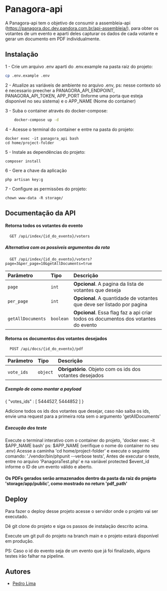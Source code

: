 
# Panagora-api

A Panagora-api tem o objetivo de consumir a assembleia-api (https://panagora.doc.dev.pandora.com.br/api-assembleia/),
para obter os votantes de um evento e aparti deles capturar os dados de cada votante e gerar um documento em PDF individualmente.



## Instalação

1 - Crie um arquivo .env aparti do .env.example na pasta raiz do projeto:

```bash
cp .env.example .env
```

2 - Atualize as variáveis de ambiente no arquivo .env, ps: nesse contexto só é necessario preecher a PANAGORA_API_ENDPOINT, PANAGORA_API_TOKEN,
APP_PORT (Informe uma porta que esteja disponível no seu sistema) e o APP_NAME (Nome do container)

3 - Suba o container através do docker-compose:

```bash
    docker-compose up -d
```

4 - Acesse o terminal do container e entre na pasta do projeto:

```
docker exec -it panagora_api bash
cd home/project-folder
```

5 - Instale as dependências do projeto:

```
composer install
```

6 - Gere a chave da aplicação

```
php artisan key:g
```

7 - Configure as permissões do projeto:

```
chown www-data -R storage/
```

## Documentação da API

#### Retorna todos os votantes do evento

```http
  GET /api/index/{id_do_evento}/voters
```

##### Alternativa com os possíveis argumentos da rota
```http
  GET /api/index/{id_do_evento}/voters?page=3&per_page=10&getAllDocuments=true
```

| Parâmetro   | Tipo       | Descrição                           |
| :---------- | :--------- | :---------------------------------- |
| `page` | `int` | **Opcional**. A pagina da lista de votantes que deseja |
| `per_page` | `int` | **Opcional**. A quantidade de votantes que deve ser listado por pagina |
| `getAllDocuments` | `boolean` | **Opcional**. Essa flag faz a api criar todos os documentos dos votantes do evento |

#### Retorna os documentos dos votantes desejados

```http
  POST /api/docs/{id_do_evento}/pdf
```

| Parâmetro   | Tipo       | Descrição                                   |
| :---------- | :--------- | :------------------------------------------ |
| `vote_ids`  | `object` | **Obrigatório**. Objeto com os ids dos votantes desejados |

##### Exemplo de como montar a payload

{
	"votes_ids" : [
		5444527,
		5444852
	]
}

Adicione todos os ids dos votantes que desejar, caso não saiba os ids, envie uma request para a primeira rota sem o 
argumento 'getAllDocuments'

##### Execução dos teste

Execute o terminal interativo com o container do projeto, 'docker exec -it $APP_NAME bash' ps: $APP_NAME (verifique o nome do container no seu .env)
Acesse a caminha 'cd home/project-folder' e execute o seguinte comando: './vendor/bin/phpunit --verbose tests',
Antes de executar o teste, entre no arquivo 'PanagoraTest.php' e na variável protected $event_id informe o ID de um evento válido e aberto.

#### Os PDFs gerados serão armazenados dentro da pasta da raiz do projeto 'storage/app/public', como mostrado no return 'pdf_path'

## Deploy

Para fazer o deploy desse projeto acesse o servidor onde o projeto vai ser executado.

Dê git clone do projeto e siga os passos de instalação descrito acima.

Execute um git pull do projeto na branch main e o projeto estará disponível em produção.

PS: Caso o id do evento seja de um evento que já foi finalizado, alguns testes irão falhar na pipeline.


## Autores

- [Pedro Lima](https://github.com/peeliima)

